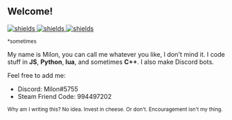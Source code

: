 ## Welcome!
[![shields](https://img.shields.io/badge/sleep-deprived-orange?style=for-the-badge) ![shields](https://img.shields.io/badge/working-80%25%20of%20the%20time*-blue?style=for-the-badge) ![shields](https://img.shields.io/badge/powered%20by-coffe-orange?style=for-the-badge)](https://shields.io/)

<sub> *sometimes </sub>

My name is Milon, you can call me whatever you like, I don't mind it.
I code stuff in **JS**, **Python**, **lua**, and sometimes **C++**.
I also make Discord bots.

Feel free to add me:
* Discord: Milon#5755
* Steam Friend Code: 994497202


<sub> Why am I writing this? No idea. Invest in cheese. Or don't. Encouragement isn't my thing. </sub>